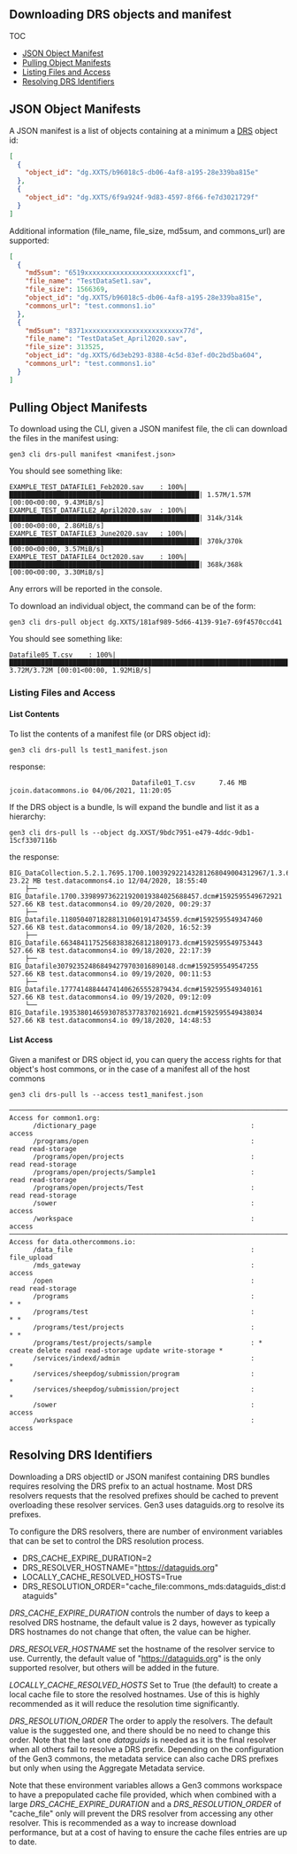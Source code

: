 ## Downloading DRS objects and manifest
TOC
- [JSON Object Manifest](#json-object-manifests)
- [Pulling Object Manifests](#pulling-object-manifests)
- [Listing Files and Access](#listing-files-and-access)
- [Resolving DRS Identifiers](#resolving-drs-identifiers)    

## JSON Object Manifests

A JSON manifest is a list of objects containing at a minimum a [DRS](https://ga4gh.github.io/data-repository-service-schemas/preview/release/drs-1.0.0/docs/#:~:text=DRS%20IDs%20are%20strings%20made,whenever%20exposed%20by%20the%20API) 
object id:
```json
[
  {
    "object_id": "dg.XXTS/b96018c5-db06-4af8-a195-28e339ba815e"
  },
  {
    "object_id": "dg.XXTS/6f9a924f-9d83-4597-8f66-fe7d3021729f"
  }
]
```

Additional information (file_name, file_size, md5sum, and commons_url) are 
supported:

```json
[
  {
    "md5sum": "6519xxxxxxxxxxxxxxxxxxxxxxxcf1",
    "file_name": "TestDataSet1.sav",
    "file_size": 1566369,
    "object_id": "dg.XXTS/b96018c5-db06-4af8-a195-28e339ba815e",
    "commons_url": "test.commons1.io"
  },
  {
    "md5sum": "8371xxxxxxxxxxxxxxxxxxxxxxxxx77d",
    "file_name": "TestDataSet_April2020.sav",
    "file_size": 313525,
    "object_id": "dg.XXTS/6d3eb293-8388-4c5d-83ef-d0c2bd5ba604",
    "commons_url": "test.commons1.io"
  }
]
```

## Pulling Object Manifests 

To download using the CLI, given a JSON manifest file, the cli can download the files in the 
manifest using:
```
gen3 cli drs-pull manifest <manifest.json> 
```
You should see something like:
```
EXAMPLE_TEST_DATAFILE1_Feb2020.sav    : 100%|████████████████████████████████████████████████| 1.57M/1.57M [00:00<00:00, 9.43MiB/s]
EXAMPLE_TEST_DATAFILE2_April2020.sav  : 100%|████████████████████████████████████████████████| 314k/314k [00:00<00:00, 2.86MiB/s]
EXAMPLE_TEST_DATAFILE3_June2020.sav   : 100%|████████████████████████████████████████████████| 370k/370k [00:00<00:00, 3.57MiB/s]
EXAMPLE_TEST_DATAFILE4_Oct2020.sav    : 100%|████████████████████████████████████████████████| 368k/368k [00:00<00:00, 3.30MiB/s]
```
Any errors will be reported in the console. 

To download an individual object, the command can be of the form:
```
gen3 cli drs-pull object dg.XXTS/181af989-5d66-4139-91e7-69f4570ccd41
```
You should see something like:
```
Datafile05_T.csv    : 100%|████████████████████████████████████████████████████████████████████████| 3.72M/3.72M [00:01<00:00, 1.92MiB/s]
```

### Listing Files and Access

#### List Contents

To list the contents of a manifest file (or DRS object id):
```
gen3 cli drs-pull ls test1_manifest.json
```
response:
```
                               Datafile01_T.csv      7.46 MB jcoin.datacommons.io 04/06/2021, 11:20:05
```
If the DRS object is a bundle, ls will expand the bundle and list it as a hierarchy:
```
gen3 cli drs-pull ls --object dg.XXST/9bdc7951-e479-4ddc-9db1-15cf3307116b
```
the response:
```
BIG_DataCollection.5.2.1.7695.1700.100392922143281268049004312967/1.3.6.1.4.1.14519.5.2.1.7695.1700.157333248288758912755025909591     23.22 MB test.datacommons4.io 12/04/2020, 18:55:40
    ├── BIG_Datafile.1700.339899736221920019384025688457.dcm#1592595549672921    527.66 KB test.datacommons4.io 09/20/2020, 00:29:37
    ├── BIG_Datafile.118050407182881310601914734559.dcm#1592595549347460    527.66 KB test.datacommons4.io 09/18/2020, 16:52:39
    ├── BIG_Datafile.663484117525683838268121809173.dcm#1592595549753443    527.66 KB test.datacommons4.io 09/18/2020, 22:17:39
    ├── BIG_Datafile307923524868494279703016890148.dcm#1592595549547255    527.66 KB test.datacommons4.io 09/19/2020, 00:11:53
    ├── BIG_Datafile.177741488444741406265552879434.dcm#1592595549340161    527.66 KB test.datacommons4.io 09/19/2020, 09:12:09
    └── BIG_Datafile.193538014659307853778370216921.dcm#1592595549438034    527.66 KB test.datacommons4.io 09/18/2020, 14:48:53
```
#### List Access
Given a manifest or DRS object id, you can query the access rights for that object's host commons, or in the case of a manifest all of the host commons

```
gen3 cli drs-pull ls --access test1_manifest.json
```

```
───────────────────────────────────────────────────────────────────────────────────────────────────────
Access for common1.org:
      /dictionary_page                                       :                                   access
      /programs/open                                         :                        read read-storage
      /programs/open/projects                                :                        read read-storage
      /programs/open/projects/Sample1                        :                        read read-storage
      /programs/open/projects/Test                           :                        read read-storage
      /sower                                                 :                                   access
      /workspace                                             :                                   access
───────────────────────────────────────────────────────────────────────────────────────────────────────
Access for data.othercommons.io:
      /data_file                                             :                              file_upload
      /mds_gateway                                           :                                   access
      /open                                                  :                        read read-storage
      /programs                                              :                                      * *
      /programs/test                                         :                                      * *
      /programs/test/projects                                :                                      * *
      /programs/test/projects/sample                         : * create delete read read-storage update write-storage *
      /services/indexd/admin                                 :                                        *
      /services/sheepdog/submission/program                  :                                        *
      /services/sheepdog/submission/project                  :                                        *
      /sower                                                 :                                   access
      /workspace                                             :                                   access

```

## Resolving DRS Identifiers

Downloading a DRS objectID or JSON manifest containing DRS bundles requires resolving the DRS prefix 
to an actual hostname. Most DRS resolvers requests that the resolved prefixes should be cached to prevent 
overloading these resolver services. Gen3 uses dataguids.org to resolve its prefixes. 

To configure the DRS resolvers, there are number of environment variables that can be set to control
the DRS resolution process.

* DRS_CACHE_EXPIRE_DURATION=2
* DRS_RESOLVER_HOSTNAME="https://dataguids.org"
* LOCALLY_CACHE_RESOLVED_HOSTS=True
* DRS_RESOLUTION_ORDER="cache_file:commons_mds:dataguids_dist:dataguids"

*DRS_CACHE_EXPIRE_DURATION* controls the number of days to keep a resolved DRS hostname, the default
value is 2 days, however as typically DRS hostnames do not change that often, the value can be higher. 

*DRS_RESOLVER_HOSTNAME* set the hostname of the resolver service to use. Currently, the default 
value of "https://dataguids.org" is the only supported resolver, but others will be added in 
the future.

*LOCALLY_CACHE_RESOLVED_HOSTS* Set to True (the default) to create a local cache file to store the
resolved hostnames. Use of this is highly recommended as it will reduce the resolution time 
significantly. 

*DRS_RESOLUTION_ORDER* The order to apply the resolvers. The default value is the suggested one, and 
there should be no need to change this order. Note that the last one *dataguids* is needed as it is 
the final resolver when all others fail to resolve a DRS prefix. Depending on the configuration 
of the Gen3 commons, the metadata service can also cache DRS prefixes but only when using the Aggregate
Metadata service.

Note that these environment variables allows a Gen3 commons workspace to have a prepopulated 
cache file provided, which when combined with a large *DRS_CACHE_EXPIRE_DURATION* and a 
*DRS_RESOLUTION_ORDER* of "cache_file" only will prevent the DRS resolver from accessing any other 
resolver. This is recommended as a way to increase download performance, but at a cost of having to ensure the cache
files entries are up to date.
